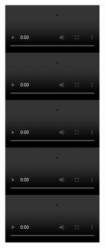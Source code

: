 
<video className="voicey-video">
  <source src="/voicey-send-message.mp4" type="video/mp4">
  Your browser does not support the video tag.
</video>

<video className="voicey-video">
  <source src="/voicey-navigating.mp4" type="video/mp4">
  Your browser does not support the video tag.
</video>

<video className="voicey-video">
  <source src="/voicey-add-comment.mp4" type="video/mp4">
  Your browser does not support the video tag.
</video>

<video className="voicey-video">
  <source src="/voicey-read-comment.mp4" type="video/mp4">
  Your browser does not support the video tag.
</video>

<video className="voicey-video">
  <source src="/voicey-edit-transcription.mp4" type="video/mp4">
  Your browser does not support the video tag.
</video>